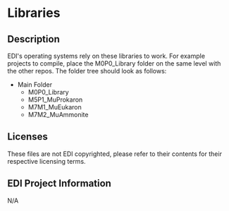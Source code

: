 # Libraries

## Description
EDI's operating systems rely on these libraries to work. For example projects to compile, place the M0P0_Library folder on the same level with the other repos.
The folder tree should look as follows:
- Main Folder
  - M0P0_Library
  - M5P1_MuProkaron
  - M7M1_MuEukaron
  - M7M2_MuAmmonite

## Licenses
These files are not EDI copyrighted, please refer to their contents for their respective licensing terms.

## EDI Project Information
N/A
